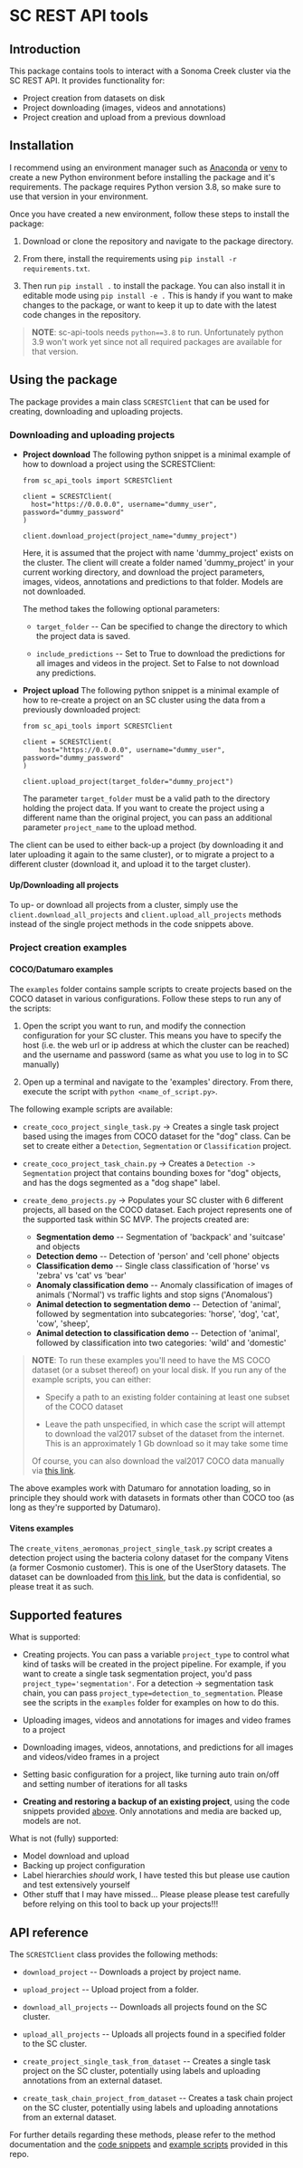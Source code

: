 # SC REST API tools 
## Introduction
This package contains tools to interact with a Sonoma Creek cluster via 
the SC REST API. It provides functionality for:
- Project creation from datasets on disk
- Project downloading (images, videos and annotations)
- Project creation and upload from a previous download

## Installation
I recommend using an environment manager such as 
[Anaconda](https://www.anaconda.com/products/individual) or 
[venv](https://docs.python.org/3/library/venv.html) to create a new 
Python environment before installing the package and it's requirements. The package 
requires Python version 3.8, so make sure to use that version in your environment. 

Once you have created a new environment, follow these steps to install the package:

1. Download or clone the repository and navigate to the package directory. 

2. From there, install the requirements using 
`pip install -r requirements.txt`. 
   
3. Then run `pip install .` to install the package. 
You can also install it in editable mode using `pip install -e .` This is handy if
you want to make changes to the package, or want to keep it up to date with the 
latest code changes in the repository. 

> **NOTE**: sc-api-tools needs `python==3.8` to run. Unfortunately python 3.9 won't 
> work yet since not all required packages are available for that version.

## Using the package
The package provides a main class `SCRESTClient` that can be used for creating, downloading and
uploading projects. 
### Downloading and uploading projects
- **Project download** The following python snippet is a minimal example of how to 
  download a project using the SCRESTClient:

    ```
    from sc_api_tools import SCRESTClient
    
    client = SCRESTClient(
      host="https://0.0.0.0", username="dummy_user", password="dummy_password"
    )
    
    client.download_project(project_name="dummy_project")
    ```
  Here, it is assumed that the project with name 'dummy_project' exists on the cluster. 
  The client will create a folder named 'dummy_project' in your current working 
  directory, and download the project parameters, images, videos, annotations and 
  predictions to that folder. Models are not downloaded. 
  
  The method takes 
  the following optional parameters:
    - `target_folder` -- Can be specified to change the directory to which the 
      project data is saved.
      
    - `include_predictions` -- Set to True to download the predictions for all images 
      and videos in the project. Set to False to not download any predictions.


- **Project upload** The following python snippet is a minimal example of how to 
  re-create a project on an SC cluster using the data from a previously downloaded 
  project:
    ```
    from sc_api_tools import SCRESTClient
    
    client = SCRESTClient(
        host="https://0.0.0.0", username="dummy_user", password="dummy_password"
    )
    
    client.upload_project(target_folder="dummy_project")
    ```
  The parameter `target_folder` must be a valid path to the directory holding the 
  project data. If you want to create the project using a different name than the 
  original project, you can pass an additional parameter `project_name` to the upload 
  method.

The client can be used to either back-up a project (by downloading it and later 
uploading it again to the same cluster), or to migrate a project to a different cluster 
(download it, and upload it to the target cluster).

#### Up/Downloading all projects
To up- or download all projects from a cluster, simply use the 
`client.download_all_projects` and `client.upload_all_projects` methods instead of 
the single project methods in the code snippets above.

### Project creation examples
#### COCO/Datumaro examples
The `examples` folder contains sample scripts to create projects based on the 
COCO dataset in various configurations. Follow these steps to run any of the scripts:


1. Open the script you want to run, and modify the connection configuration for your 
   SC cluster. This means you have to specify the host (i.e. the web url or ip address 
   at which the cluster can be reached) and the username and password (same as what 
   you use to log in to SC manually)
   
2. Open up a terminal and navigate to the 'examples' directory. From there, execute 
   the script with `python <name_of_script.py>`.

The following example scripts are available:

- `create_coco_project_single_task.py` -> Creates a single task project based using 
  the images from COCO dataset for the "dog" class. Can be set to create either a
  `Detection`, `Segmentation` or `Classification` project.
  

- `create_coco_project_task_chain.py` -> Creates a `Detection -> Segmentation` project that 
  contains bounding boxes for "dog" objects, and has the dogs segmented as a "dog shape"
  label.
  

- `create_demo_projects.py` -> Populates your SC cluster with 6 different projects, 
  all based on the COCO dataset. Each project represents one of the supported task 
  within SC MVP. The projects created are:
  
  - **Segmentation demo** -- Segmentation of 'backpack' and 'suitcase' and objects
  - **Detection demo** -- Detection of 'person' and 'cell phone' objects
  - **Classification demo** -- Single class classification of 'horse' vs 'zebra' 
    vs 'cat' vs 'bear'
  - **Anomaly classification demo** -- Anomaly classification of images of animals 
    ('Normal') vs traffic lights and stop signs ('Anomalous')
  - **Animal detection to segmentation demo** -- Detection of 'animal', followed by 
    segmentation into subcategories: 'horse', 'dog', 'cat', 'cow', 'sheep', 
  - **Animal detection to classification demo** -- Detection of 'animal', followed by 
    classification into two categories: 'wild' and 'domestic'
  
> **NOTE**: To run these examples you'll need to have the MS COCO dataset (or a subset thereof) on
> your local disk. If you run any of the example scripts, you can either: 
>   
>    - Specify a path to an existing folder containing at least one subset of the 
>      COCO dataset
>   
>    - Leave the path unspecified, in which case the script will attempt to download 
>      the val2017 subset of the dataset from the internet. This is an approximately
>      1 Gb download so it may take some time
> 
>
> Of course, you can also download the val2017 COCO data manually via
> [this link](http://images.cocodataset.org/zips/val2017.zip).

The above examples work with Datumaro for annotation loading, so in principle they 
should work with datasets in formats other than COCO too (as long as they're supported 
by Datumaro).

#### Vitens examples
The `create_vitens_aeromonas_project_single_task.py` script creates a detection project
using the bacteria colony dataset for the company Vitens (a former Cosmonio customer). 
This is one of the UserStory datasets. The dataset can be downloaded from 
[this link](https://intel.sharepoint.com/:u:/r/sites/user-story-dataset-sharing/Shared%20Documents/User%20Stories%20Datasets/Detection/Vitens%20Bacteria%20Counting/Vitens%20Aeromonas.zip?csf=1&web=1&e=wFXEle),
but the data is confidential, so please treat it as such.

## Supported features
What is supported:
- Creating projects. You can pass a variable `project_type` to control what kind of 
  tasks will be created in the project pipeline. For example, if you want to create a 
  single task segmentation project, you'd pass `project_type='segmentation'`. For a 
  detection -> segmentation task chain, you can pass 
  `project_type=detection_to_segmentation`. Please see the scripts in the `examples` 
  folder for examples on how to do this.
  

- Uploading images, videos and annotations for images and video frames to a project
  

- Downloading images, videos, annotations, and predictions for all images and 
  videos/video frames in a project
  

- Setting basic configuration for a project, like turning auto train on/off and 
  setting number of iterations for all tasks
  

- **Creating and restoring a backup of an existing project**, using the code 
  snippets provided [above](#downloading-and-uploading-projects). Only 
  annotations and media are backed up, models are not.
  
What is not (fully) supported:
- Model download and upload
- Backing up project configuration
- Label hierarchies *should* work, I have tested this but please use caution 
  and test extensively yourself
- Other stuff that I may have missed... Please please please test carefully before 
  relying on this tool to back up your projects!!!
  
## API reference
The `SCRESTClient` class provides the following methods:

- `download_project` -- Downloads a project by project name.
  
- `upload_project` -- Upload project from a folder.
  
- `download_all_projects` -- Downloads all projects found on the SC cluster.
  
- `upload_all_projects` -- Uploads all projects found in a specified folder to the SC 
  cluster.
  
- `create_project_single_task_from_dataset` -- Creates a single task project on the SC 
  cluster, potentially using labels and uploading annotations from an external dataset.
  
- `create_task_chain_project_from_dataset` -- Creates a task chain project on the SC 
  cluster, potentially using labels and uploading annotations from an external dataset.
  
For further details regarding these methods, please refer to the method documentation 
and the [code snippets](#downloading-and-uploading-projects) and 
[example scripts](#project-creation-examples) provided in this repo.